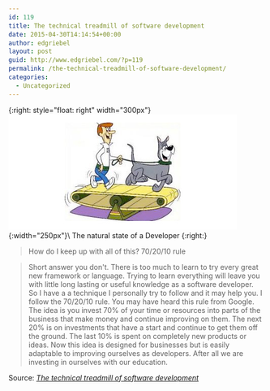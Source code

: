 ```yaml
---
id: 119
title: The technical treadmill of software development
date: 2015-04-30T14:14:54+00:00
author: edgriebel
layout: post
guid: http://www.edgriebel.com/?p=119
permalink: /the-technical-treadmill-of-software-development/
categories:
  - Uncategorized
---
```


{:right: style="float: right" width="300px"}
![netflix](../wp-content/uploads/2015/04/treadmill-cartoon.jpg){:width="250px"}\\
The natural state of a Developer
{:right:}

> How do I keep up with all of this? 70/20/10 rule

> Short answer you don't. There is too much to learn to try every great new framework or language. Trying to learn everything will leave you with little long lasting or useful knowledge as a software developer. So I have a a technique I personally try to follow and it may help you. I follow the 70/20/10 rule. You may have heard this rule from Google. The idea is you invest 70% of your time or resources into parts of the business that make money and continue improving on them. The next 20% is on investments that have a start and continue to get them off the ground. The last 10% is spent on completely new products or ideas. Now this idea is designed for businesses but is easily adaptable to improving ourselves as developers. After all we are investing in ourselves with our education.

Source: <em><a href="http://corycode.me/blog/the-technical-treadmill-of-software-development">The technical treadmill of software development</a></em>
